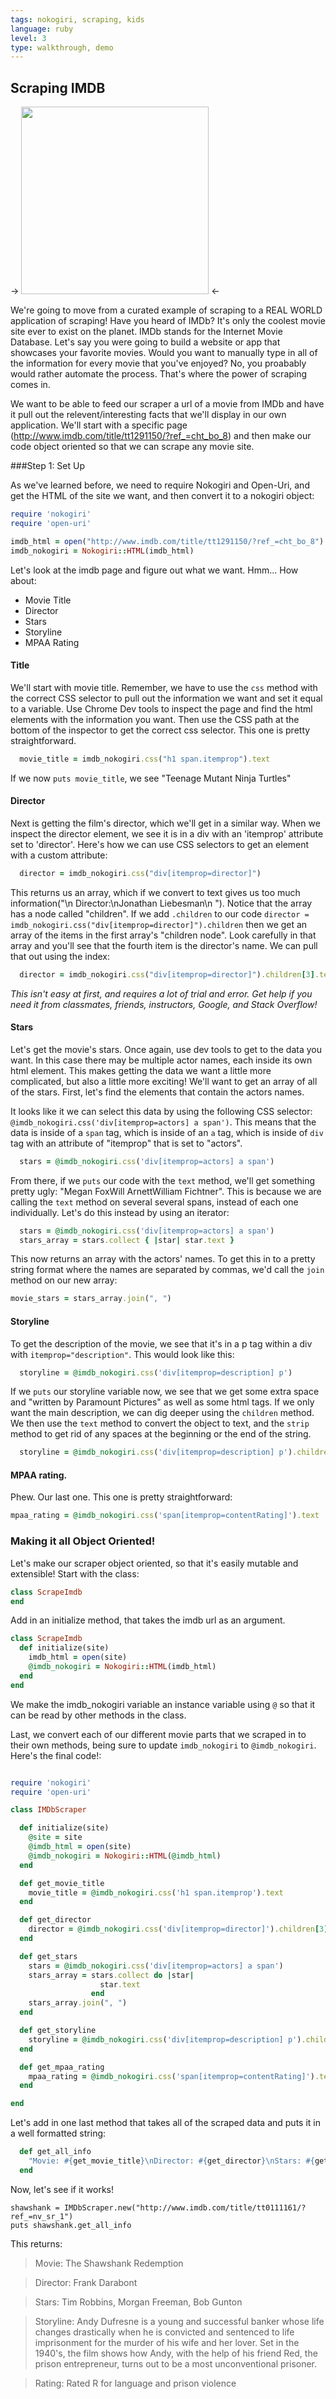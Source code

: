 ```yaml
---
tags: nokogiri, scraping, kids
language: ruby
level: 3
type: walkthrough, demo
---
```


## Scraping IMDB
-> <img src="http://cdn.fansided.com/wp-content/blogs.dir/98/files/2014/07/watch-teenage-mutant-ninja-turtles-season-2-episode-16-online-the-lonely-mutation-of-baxter-stockman-threatens-to-mutate-april-is-the-new-n.png" width=300px> <-

We're going to move from a curated example of scraping to a REAL WORLD application of scraping! Have you heard of IMDb? It's only the coolest movie site ever to exist on the planet. IMDb stands for the Internet Movie Database. Let's say you were going to build a website or app that showcases your favorite movies. Would you want to manually type in all of the information for every movie that you've enjoyed? No, you proabably would rather automate the process. That's where the power of scraping comes in.

We want to be able to feed our scraper a url of a movie from IMDb and have it pull out the relevent/interesting facts that we'll display in our own application. We'll start with a specific page (http://www.imdb.com/title/tt1291150/?ref_=cht_bo_8) and then make our code object oriented so that we can scrape any movie site.

###Step 1: Set Up

As we've learned before, we need to require Nokogiri and Open-Uri, and get the HTML of the site we want, and then convert it to a nokogiri object:

```ruby
require 'nokogiri'
require 'open-uri'

imdb_html = open("http://www.imdb.com/title/tt1291150/?ref_=cht_bo_8")
imdb_nokogiri = Nokogiri::HTML(imdb_html)

```

Let's look at the imdb page and figure out what we want. Hmm... How about:
+ Movie Title
+ Director
+ Stars
+ Storyline
+ MPAA Rating

#### Title
We'll start with movie title. Remember, we have to use the `css` method with the correct CSS selector to pull out the information we want and set it equal to a variable. Use Chrome Dev tools to inspect the page and find the html elements with the information you want. Then use the CSS path at the bottom of the inspector to get the correct css selector. This one is pretty straightforward.

```ruby
  movie_title = imdb_nokogiri.css("h1 span.itemprop").text
```

If we now `puts movie_title`, we see "Teenage Mutant Ninja Turtles"

#### Director
Next is getting the film's director, which we'll get in a similar way. When we inspect the director element, we see it is in a div with an 'itemprop' attribute set to 'director'. Here's how we can use CSS selectors to get an element with a custom attribute:

```ruby
  director = imdb_nokogiri.css("div[itemprop=director]")
```
This returns us an array, which if we convert to text gives us too much information("\n        Director:\nJonathan Liebesman\n    "). Notice that the array has a node called "children". If we add `.children` to our code `director = imdb_nokogiri.css("div[itemprop=director]").children` then we get an array of the items in the first array's "children node". Look carefully in that array and you'll see that the fourth item is the director's name. We can pull that out using the index:

```ruby
  director = imdb_nokogiri.css("div[itemprop=director]").children[3].text
``` 
*This isn't easy at first, and requires a lot of trial and error. Get help if you need it from classmates, friends, instructors, Google, and Stack Overflow!*

#### Stars
Let's get the movie's stars. Once again, use dev tools to get to the data you want. In this case there may be multiple actor names, each inside its own html element. This makes getting the data we want a little more complicated, but also a little more exciting! We'll want to get an array of all of the stars. First, let's find the elements that contain the actors names.

It looks like it we can select this data by using the following CSS selector: `@imdb_nokogiri.css('div[itemprop=actors] a span')`. This means that the data is inside of a `span` tag, which is inside of an `a` tag, which is inside of `div` tag with an attribute of "itemprop" that is set to "actors". 
  ```ruby
    stars = @imdb_nokogiri.css('div[itemprop=actors] a span')
  ```
From there, if we `puts` our code with the `text` method, we'll get something pretty ugly: "Megan FoxWill ArnettWilliam Fichtner". This is because we are calling the `text` method on several several spans, instead of each one individually. Let's do this instead by using an iterator:
```ruby
  stars = @imdb_nokogiri.css('div[itemprop=actors] a span')
  stars_array = stars.collect { |star| star.text }
```
This now returns an array with the actors' names. To get this in to a pretty string format where the names are separated by commas, we'd call the `join` method on our new array:

```ruby
movie_stars = stars_array.join(", ")
```

#### Storyline
To get the description of the movie, we see that it's in a p tag within a div with `itemprop="description"`. This would look like this:

```ruby
  storyline = @imdb_nokogiri.css('div[itemprop=description] p')
```
If we `puts` our storyline variable now, we see that we get some extra space and  "written by Paramount Pictures" as well as some html tags. If we only want the main description, we can dig deeper using the `children` method. We then use the `text` method to convert the object to text, and the `strip` method to get rid of any spaces at the beginning or the end of the string.

```ruby
  storyline = @imdb_nokogiri.css('div[itemprop=description] p').children.first.text.strip
```

#### MPAA rating.
Phew. Our last one. This one is pretty straightforward:
```ruby
mpaa_rating = @imdb_nokogiri.css('span[itemprop=contentRating]').text
```

### Making it all Object Oriented!
Let's make our scraper object oriented, so that it's easily mutable and extensible! Start with the class:

```ruby
class ScrapeImdb
end
```
Add in an initialize method, that takes the imdb url as an argument.
```ruby
class ScrapeImdb
  def initialize(site)
    imdb_html = open(site)
    @imdb_nokogiri = Nokogiri::HTML(imdb_html)
  end
end
```
We make the imdb_nokogiri variable an instance variable using `@` so that it can be read by other methods in the class.

Last, we convert each of our different movie parts that we scraped in to their own methods, being sure to update `imdb_nokogiri` to `@imdb_nokogiri`. Here's the final code!:

```ruby

require 'nokogiri'
require 'open-uri'

class IMDbScraper

  def initialize(site)
    @site = site
    @imdb_html = open(site)
    @imdb_nokogiri = Nokogiri::HTML(@imdb_html)
  end

  def get_movie_title
    movie_title = @imdb_nokogiri.css('h1 span.itemprop').text
  end

  def get_director
    director = @imdb_nokogiri.css('div[itemprop=director]').children[3].text
  end

  def get_stars
    stars = @imdb_nokogiri.css('div[itemprop=actors] a span')
    stars_array = stars.collect do |star| 
                    star.text
                  end
    stars_array.join(", ")
  end

  def get_storyline
    storyline = @imdb_nokogiri.css('div[itemprop=description] p').children.first.text.strip
  end

  def get_mpaa_rating
    mpaa_rating = @imdb_nokogiri.css('span[itemprop=contentRating]').text
  end

end
```

Let's add in one last method that takes all of the scraped data and puts it in a well formatted string:
```ruby
  def get_all_info
    "Movie: #{get_movie_title}\nDirector: #{get_director}\nStars: #{get_stars}\nStoryline: #{get_storyline}\nRating: #{get_mpaa_rating}\n"
  end
  ```

  Now, let's see if it works!
  ```
  shawshank = IMDbScraper.new("http://www.imdb.com/title/tt0111161/?ref_=nv_sr_1")
  puts shawshank.get_all_info
  ```
  This returns:

  >Movie: The Shawshank Redemption

  >Director: Frank Darabont

  >Stars: Tim Robbins, Morgan Freeman, Bob Gunton

  >Storyline: Andy Dufresne is a young and successful banker whose life changes drastically when he is convicted and sentenced to life imprisonment for the murder of his wife and her lover. Set in the 1940's, the film shows how Andy, with the help of his friend Red, the prison entrepreneur, turns out to be a most unconventional prisoner.
  
  >Rating: Rated R for language and prison violence


